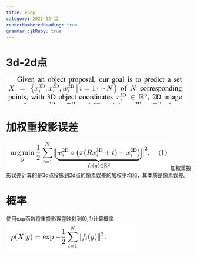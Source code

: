 ```yaml
---
title: epnp
category: 2022-12-12
renderNumberedHeading: true
grammar_cjkRuby: true
---
```

# 3d-2d点
![enter description here](./images/1671002576681.png)

# 加权重投影误差
![enter description here](./images/1670825728757.png)
加权重投影误差计算的是3d点投影到2d点的像素误差的加权平均和，其本质是像素误差。


# 概率
使用exp函数将重投影误差映射到$(0,1)$计算概率
![enter description here](./images/1670825774976.png)


